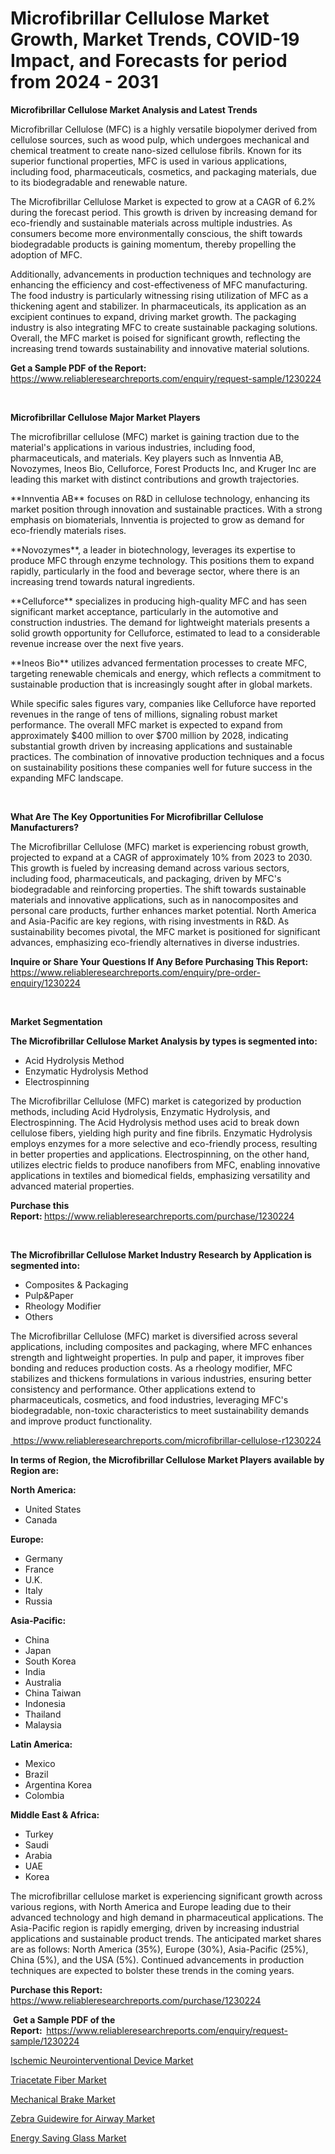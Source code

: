 <p><h1>Microfibrillar Cellulose Market Growth, Market Trends, COVID-19 Impact, and Forecasts for period from 2024 - 2031</h1></p><p><strong>Microfibrillar Cellulose Market Analysis and Latest Trends</strong></p>
<p><p>Microfibrillar Cellulose (MFC) is a highly versatile biopolymer derived from cellulose sources, such as wood pulp, which undergoes mechanical and chemical treatment to create nano-sized cellulose fibrils. Known for its superior functional properties, MFC is used in various applications, including food, pharmaceuticals, cosmetics, and packaging materials, due to its biodegradable and renewable nature.</p><p>The Microfibrillar Cellulose Market is expected to grow at a CAGR of 6.2% during the forecast period. This growth is driven by increasing demand for eco-friendly and sustainable materials across multiple industries. As consumers become more environmentally conscious, the shift towards biodegradable products is gaining momentum, thereby propelling the adoption of MFC. </p><p>Additionally, advancements in production techniques and technology are enhancing the efficiency and cost-effectiveness of MFC manufacturing. The food industry is particularly witnessing rising utilization of MFC as a thickening agent and stabilizer. In pharmaceuticals, its application as an excipient continues to expand, driving market growth. The packaging industry is also integrating MFC to create sustainable packaging solutions. Overall, the MFC market is poised for significant growth, reflecting the increasing trend towards sustainability and innovative material solutions.</p></p>
<p><strong>Get a Sample PDF of the Report:&nbsp;</strong> <a href="https://www.reliableresearchreports.com/enquiry/request-sample/1230224?utm_campaign=13&utm_medium=2&utm_source=Github&utm_content=ia&utm_term=10112024&utm_id=microfibrillar-cellulose">https://www.reliableresearchreports.com/enquiry/request-sample/1230224</a></p>
<p>&nbsp;</p>
<p><strong>Microfibrillar Cellulose Major Market Players</strong></p>
<p><p>The microfibrillar cellulose (MFC) market is gaining traction due to the material's applications in various industries, including food, pharmaceuticals, and materials. Key players such as Innventia AB, Novozymes, Ineos Bio, Celluforce, Forest Products Inc, and Kruger Inc are leading this market with distinct contributions and growth trajectories.</p><p>**Innventia AB** focuses on R&D in cellulose technology, enhancing its market position through innovation and sustainable practices. With a strong emphasis on biomaterials, Innventia is projected to grow as demand for eco-friendly materials rises.</p><p>**Novozymes**, a leader in biotechnology, leverages its expertise to produce MFC through enzyme technology. This positions them to expand rapidly, particularly in the food and beverage sector, where there is an increasing trend towards natural ingredients.</p><p>**Celluforce** specializes in producing high-quality MFC and has seen significant market acceptance, particularly in the automotive and construction industries. The demand for lightweight materials presents a solid growth opportunity for Celluforce, estimated to lead to a considerable revenue increase over the next five years.</p><p>**Ineos Bio** utilizes advanced fermentation processes to create MFC, targeting renewable chemicals and energy, which reflects a commitment to sustainable production that is increasingly sought after in global markets.</p><p>While specific sales figures vary, companies like Celluforce have reported revenues in the range of tens of millions, signaling robust market performance. The overall MFC market is expected to expand from approximately $400 million to over $700 million by 2028, indicating substantial growth driven by increasing applications and sustainable practices. The combination of innovative production techniques and a focus on sustainability positions these companies well for future success in the expanding MFC landscape.</p></p>
<p>&nbsp;</p>
<p><strong>What Are The Key Opportunities For Microfibrillar Cellulose Manufacturers?</strong></p>
<p><p>The Microfibrillar Cellulose (MFC) market is experiencing robust growth, projected to expand at a CAGR of approximately 10% from 2023 to 2030. This growth is fueled by increasing demand across various sectors, including food, pharmaceuticals, and packaging, driven by MFC's biodegradable and reinforcing properties. The shift towards sustainable materials and innovative applications, such as in nanocomposites and personal care products, further enhances market potential. North America and Asia-Pacific are key regions, with rising investments in R&D. As sustainability becomes pivotal, the MFC market is positioned for significant advances, emphasizing eco-friendly alternatives in diverse industries.</p></p>
<p><strong>Inquire or Share Your Questions If Any Before Purchasing This Report:</strong> <a href="https://www.reliableresearchreports.com/enquiry/pre-order-enquiry/1230224?utm_campaign=13&utm_medium=2&utm_source=Github&utm_content=ia&utm_term=10112024&utm_id=microfibrillar-cellulose">https://www.reliableresearchreports.com/enquiry/pre-order-enquiry/1230224</a></p>
<p>&nbsp;</p>
<p><strong>Market Segmentation</strong></p>
<p><strong>The Microfibrillar Cellulose Market Analysis by types is segmented into:</strong></p>
<p><ul><li>Acid Hydrolysis Method</li><li>Enzymatic Hydrolysis Method</li><li>Electrospinning</li></ul></p>
<p><p>The Microfibrillar Cellulose (MFC) market is categorized by production methods, including Acid Hydrolysis, Enzymatic Hydrolysis, and Electrospinning. The Acid Hydrolysis method uses acid to break down cellulose fibers, yielding high purity and fine fibrils. Enzymatic Hydrolysis employs enzymes for a more selective and eco-friendly process, resulting in better properties and applications. Electrospinning, on the other hand, utilizes electric fields to produce nanofibers from MFC, enabling innovative applications in textiles and biomedical fields, emphasizing versatility and advanced material properties.</p></p>
<p><strong>Purchase this Report:&nbsp;</strong><a href="https://www.reliableresearchreports.com/purchase/1230224?utm_campaign=13&utm_medium=2&utm_source=Github&utm_content=ia&utm_term=10112024&utm_id=microfibrillar-cellulose">https://www.reliableresearchreports.com/purchase/1230224</a></p>
<p>&nbsp;</p>
<p><strong>The Microfibrillar Cellulose Market Industry Research by Application is segmented into:</strong></p>
<p><ul><li>Composites & Packaging</li><li>Pulp&Paper</li><li>Rheology Modifier</li><li>Others</li></ul></p>
<p><p>The Microfibrillar Cellulose (MFC) market is diversified across several applications, including composites and packaging, where MFC enhances strength and lightweight properties. In pulp and paper, it improves fiber bonding and reduces production costs. As a rheology modifier, MFC stabilizes and thickens formulations in various industries, ensuring better consistency and performance. Other applications extend to pharmaceuticals, cosmetics, and food industries, leveraging MFC's biodegradable, non-toxic characteristics to meet sustainability demands and improve product functionality.</p></p>
<p><a href="https://www.reliableresearchreports.com/microfibrillar-cellulose-r1230224?utm_campaign=13&utm_medium=2&utm_source=Github&utm_content=ia&utm_term=10112024&utm_id=microfibrillar-cellulose">&nbsp;https://www.reliableresearchreports.com/microfibrillar-cellulose-r1230224</a></p>
<p><strong>In terms of Region, the Microfibrillar Cellulose Market Players available by Region are:</strong></p>
<p>
    <p> <strong> North America: </strong>
        <ul>
            <li>United States</li>
            <li>Canada</li>
        </ul>
        </p> 
    <p> <strong> Europe: </strong>
        <ul>
            <li>Germany</li>
            <li>France</li>
            <li>U.K.</li>
            <li>Italy</li>
            <li>Russia</li>
        </ul>
        </p> 
    <p> <strong> Asia-Pacific: </strong>
        <ul>
            <li>China</li>
            <li>Japan</li>
            <li>South Korea</li>
            <li>India</li>
            <li>Australia</li>
            <li>China Taiwan</li>
            <li>Indonesia</li>
            <li>Thailand</li>
            <li>Malaysia</li>
        </ul>
        </p> 
    <p> <strong> Latin America: </strong>
        <ul>
            <li>Mexico</li>
            <li>Brazil</li>
            <li>Argentina Korea</li>
            <li>Colombia</li>
        </ul>
        </p> 
    <p> <strong> Middle East & Africa: </strong>
        <ul>
            <li>Turkey</li>
            <li>Saudi</li>
            <li>Arabia</li>
            <li>UAE</li>
            <li>Korea</li>
        </ul>
    </p>
    </p>
<p><p>The microfibrillar cellulose market is experiencing significant growth across various regions, with North America and Europe leading due to their advanced technology and high demand in pharmaceutical applications. The Asia-Pacific region is rapidly emerging, driven by increasing industrial applications and sustainable product trends. The anticipated market shares are as follows: North America (35%), Europe (30%), Asia-Pacific (25%), China (5%), and the USA (5%). Continued advancements in production techniques are expected to bolster these trends in the coming years.</p></p>
<p><strong>Purchase this Report: </strong><a href="https://www.reliableresearchreports.com/purchase/1230224?utm_campaign=13&utm_medium=2&utm_source=Github&utm_content=ia&utm_term=10112024&utm_id=microfibrillar-cellulose">https://www.reliableresearchreports.com/purchase/1230224</a></p>
<p>&nbsp;<strong>Get a Sample PDF of the Report:&nbsp;&nbsp;</strong><a href="https://www.reliableresearchreports.com/enquiry/request-sample/1230224?utm_campaign=13&utm_medium=2&utm_source=Github&utm_content=ia&utm_term=10112024&utm_id=microfibrillar-cellulose">https://www.reliableresearchreports.com/enquiry/request-sample/1230224</a></p>
<p><strong></strong></p>
<p><p><a href="https://issuu.com/reportprime-2/docs/ischemic-neurointerventional-device_2a95583b582e62?utm_campaign=13&utm_medium=2&utm_source=Github&utm_content=ia&utm_term=10112024&utm_id=microfibrillar-cellulose">Ischemic Neurointerventional Device Market</a></p><p><a href="https://github.com/roydonhol47/Market-Research-Report-List-1/blob/main/triacetate-fiber-market.md?utm_campaign=13&utm_medium=2&utm_source=Github&utm_content=ia&utm_term=10112024&utm_id=microfibrillar-cellulose">Triacetate Fiber Market</a></p><p><a href="https://www.linkedin.com/pulse/emerging-trends-mechanical-brake-market-global-outlook-qhqee?utm_campaign=13&utm_medium=2&utm_source=Github&utm_content=ia&utm_term=10112024&utm_id=microfibrillar-cellulose">Mechanical Brake Market</a></p><p><a href="https://issuu.com/reportprime-2/docs/zebra-guidewire-for-airway-market-s_9b6df5c453fbdd?utm_campaign=13&utm_medium=2&utm_source=Github&utm_content=ia&utm_term=10112024&utm_id=microfibrillar-cellulose">Zebra Guidewire for Airway Market</a></p><p><a href="https://github.com/maniehilp9ib/Market-Research-Report-List-1/blob/main/energy-saving-glass-market.md?utm_campaign=13&utm_medium=2&utm_source=Github&utm_content=ia&utm_term=10112024&utm_id=microfibrillar-cellulose">Energy Saving Glass Market</a></p></p>